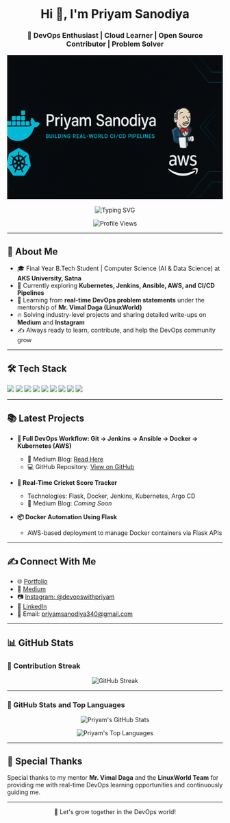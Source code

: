 <h1 align="center">Hi 👋, I'm Priyam Sanodiya</h1>
<h3 align="center">🚀 DevOps Enthusiast | Cloud Learner | Open Source Contributor | Problem Solver</h3>

<p align="center">
  <img src="https://github.com/priyam930/priyam930/blob/main/banner.png" alt="Priyam's Banner" />
</p>

<p align="center">
  <img src="https://readme-typing-svg.demolab.com/?lines=DevOps%20Practitioner;Cloud%20Learner;CI/CD%20Pipeline%20Builder;Kubernetes%20Explorer;Problem%20Solver&center=true&width=500&height=50" alt="Typing SVG" />
</p>

<p align="center">
  <img src="https://komarev.com/ghpvc/?username=priyamsanodiya340&label=Profile%20views&color=0e75b6&style=flat" alt="Profile Views" />
</p>

---

## 🚀 About Me

- 🎓 Final Year B.Tech Student | Computer Science (AI & Data Science) at **AKS University, Satna**
- 🔨 Currently exploring **Kubernetes, Jenkins, Ansible, AWS, and CI/CD Pipelines**
- 🌱 Learning from **real-time DevOps problem statements** under the mentorship of **Mr. Vimal Daga (LinuxWorld)**
- 🔥 Solving industry-level projects and sharing detailed write-ups on **Medium** and **Instagram**
- ✍️ Always ready to learn, contribute, and help the DevOps community grow

---

## 🛠️ Tech Stack

<p align="left">
  <img src="https://img.shields.io/badge/AWS-232F3E?style=for-the-badge&logo=amazonaws&logoColor=white" />
  <img src="https://img.shields.io/badge/Docker-2496ED?style=for-the-badge&logo=docker&logoColor=white" />
  <img src="https://img.shields.io/badge/Kubernetes-326CE5?style=for-the-badge&logo=kubernetes&logoColor=white" />
  <img src="https://img.shields.io/badge/Jenkins-D24939?style=for-the-badge&logo=jenkins&logoColor=white" />
  <img src="https://img.shields.io/badge/Ansible-EE0000?style=for-the-badge&logo=ansible&logoColor=white" />
  <img src="https://img.shields.io/badge/Linux-FCC624?style=for-the-badge&logo=linux&logoColor=black" />
  <img src="https://img.shields.io/badge/Git-F05032?style=for-the-badge&logo=git&logoColor=white" />
  <img src="https://img.shields.io/badge/GitHub-181717?style=for-the-badge&logo=github&logoColor=white" />
  <img src="https://img.shields.io/badge/Python-3776AB?style=for-the-badge&logo=python&logoColor=white" />
</p>

---

## 📚 Latest Projects

- **🔗 Full DevOps Workflow: Git → Jenkins → Ansible → Docker → Kubernetes (AWS)**
  - 🚀 Medium Blog: [Read Here](https://medium.com/@priyamsanodiya340/full-devops-workflow-git-jenkins-ansible-docker-kubernetes-with-ssh-setup-on-aws-625b2c2f0ba6)
  - 💻 GitHub Repository: [View on GitHub](https://github.com/priyam930/Full-DevOps-Workflow--Git-Jenkins-Ansible-Docker-Kubernetes)

- **🏏 Real-Time Cricket Score Tracker**
  - Technologies: Flask, Docker, Jenkins, Kubernetes, Argo CD
  - 📄 Medium Blog: *Coming Soon*

- **📦 Docker Automation Using Flask**
  - AWS-based deployment to manage Docker containers via Flask APIs

---

## ✍️ Connect With Me

- 🌐 [Portfolio](https://priyam-sanodiya.netlify.app/)
- 📄 [Medium](https://medium.com/@priyamsanodiya340)
- 📷 [Instagram: @devopswithpriyam](https://www.instagram.com/priyam_sanodiya/)
- 💼 [LinkedIn](https://www.linkedin.com/in/priyam-sanodiya/)
- 📧 Email: priyamsanodiya340@gmail.com

---

## 📊 GitHub Stats

### 🚀 Contribution Streak
<p align="center">
  <img src="https://github-readme-streak-stats.herokuapp.com/?user=priyam930&theme=tokyonight&hide_border=true" alt="GitHub Streak" />
</p>

---

### 🚀 GitHub Stats and Top Languages
<p align="center">
  <img src="https://github-readme-stats.vercel.app/api?username=priyam930&show_icons=true&theme=tokyonight" alt="Priyam's GitHub Stats" />
</p>

<p align="center">
  <img src="https://github-readme-stats.vercel.app/api/top-langs/?username=priyam930&layout=compact&theme=tokyonight" alt="Priyam's Top Languages" />
</p>

---

## 🙏 Special Thanks

Special thanks to my mentor **Mr. Vimal Daga** and the **LinuxWorld Team** for providing me with real-time DevOps learning opportunities and continuously guiding me.

---

<p align="center">
  🚀 Let's grow together in the DevOps world!
</p>
